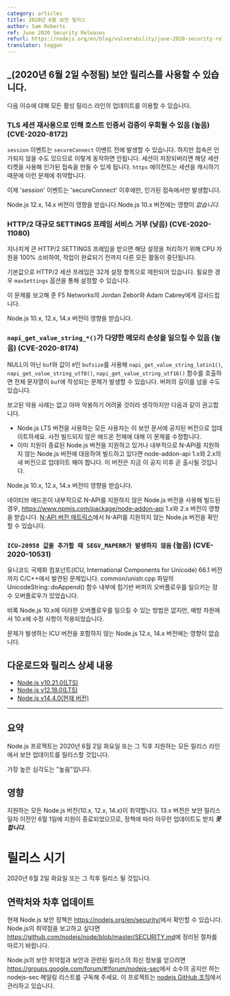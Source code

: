 ```yaml
---
category: articles
title: 2020년 6월 보안 릴리스
author: Sam Roberts
ref: June 2020 Security Releases
refurl: https://nodejs.org/en/blog/vulnerability/june-2020-security-releases
translator: taggon
---
```


<!--
## _(Update 2-June-2020)_ Security releases available

Updates are now available for all supported Node.js release lines for the following
issues.
-->
## _(2020년 6월 2일 수정됨) 보안 릴리스를 사용할 수 있습니다.

다음 이슈에 대해 모든 활성 릴리스 라인의 업데이트를 이용할 수 있습니다.

<!--
### TLS session reuse can lead to host certificate verification bypass (High) (CVE-2020-8172)

The 'session' event could be emitted before the 'secureConnect' event. It should not be, because the connection may fail to be authorized. If it was saved an authorized connection could be established later with the session ticket. Note that the `https` agent caches sessions, so is vulnerable to this.

The 'session' event will now only be emitted after the 'secureConnect' event, and only for authorized connections.

Affects Node.js 12.x, and 14.x. Does _not_ affect Node.js 10.x.
-->
### TLS 세션 재사용으로 인해 호스트 인증서 검증이 우회될 수 있음 (높음) (CVE-2020-8172)

`session` 이벤트는 `secureConnect` 이벤트 전에 발생할 수 있습니다. 하지만 접속은 인가되지 않을 수도 있으므로 이렇게 동작하면 안됩니다. 세션이 저장되버리면 해당 세션 티켓을 사용해 인가된 접속을 만들 수 있게 됩니다. `https` 에이전트는 세션을 캐시하기 때문에 이런 문제에 취약합니다.

이제 'session' 이벤트는 'secureConnect' 이후에만, 인가된 접속에서만 발생합니다.

Node.js 12.x, 14.x 버전이 영향을 받습니다.Node.js 10.x 버전에는 영향이 _없습니다_.

<!--
### HTTP/2 Large Settings Frame DoS (Low) (CVE-2020-11080)

Receiving unreasonably large HTTP/2 SETTINGS frames can consume 100% CPU to process all the settings, blocking all other activities until complete.

The HTTP/2 session frame is limited to 32 settings by default. This can be configured if necessary using the `maxSettings` option.

Thank you to Jordan Zebor and Adam Cabrey of F5 Networks for reporting this.

Affects Node.js 10.x, 12.x, and 14.x.
-->
### HTTP/2 대규모 SETTINGS 프레임 서비스 거부 (낮음) (CVE-2020-11080)

지나치게 큰 HTTP/2 SETTINGS 프레임을 받으면 해당 설정을 처리하기 위해 CPU 자원을 100% 소비하여, 작업이 완료되기 전까지 다른 모든 활동이 중단됩니다.

기본값으로 HTTP/2 세션 프레임은 32개 설정 항목으로 제한되어 있습니다. 필요한 경우 `maxSettings` 옵션을 통해 설정할 수 있습니다.

이 문제를 보고해 준 F5 Networks의 Jordan Zebor와 Adam Cabrey에게 감사드립니다.

Node.js 10.x, 12.x, 14.x 버전이 영향을 받습니다.

<!--
### `napi_get_value_string_*()` allows various kinds of memory corruption (High) (CVE-2020-8174)

Calling `napi_get_value_string_latin1()`, `napi_get_value_string_utf8()`, or `napi_get_value_string_utf16()` with a non-NULL `buf`, and a `bufsize` of `0` will cause the entire string value to be written to `buf`, probably overrunning the length of the buffer.

A exploit has not been reported and it may be difficult but the following is suggested:
* All users of LTS Node.js versions should update to the versions announced in this security post. This will address the issue for any non pre-built add-on.
* Maintainers who support EOL Node.js versions and/or build against a version of Node.js that did not support N-API internally should update to use the new versions of node-addon-api 1.x and 2.x that will be released soon after this announcement.

Affects Node.js 10.x, 12.x, and 14.x.

Affects https://www.npmjs.com/package/node-addon-api 1.x, 2.x when a native add-on is/was built using a version of Node.js that did not support N-API internally.  The [N-API version matrix](https://github.com/nodejs/node/blob/master/doc/api/n-api.md#n-api-version-matrix) shows which versions of Node.js in which this support was added.
-->
### `napi_get_value_string_*()`가 다양한 메모리 손상을 일으킬 수 있음 (높음) (CVE-2020-8174)

NULL이 아닌 `buf`와 값이 `0`인 `bufsize`를 사용해 `napi_get_value_string_latin1()`, `napi_get_value_string_utf8()`, `napi_get_value_string_utf16()` 함수를 호출하면 전체 문자열이 `buf`에 작성되는 문제가 발생할 수 있습니다. 버퍼의 길이를 넘을 수도 있습니다.

보고된 악용 사례는 없고 아마 악용하기 어려울 것이라 생각하지만 다음과 같이 권고합니다.
* Node.js LTS 버전을 사용하는 모든 사용자는 이 보안 문서에 공지된 버전으로 업데이트하세요. 사전 빌드되지 않은 애드온 전체에 대해 이 문제를 수정합니다.
* 이미 지원이 종료된 Node.js 버전을 지원하고 있거나 내부적으로 N-API를 지원하지 않는 Node.js 버전에 대응하여 빌드하고 있다면 node-addon-api 1.x와 2.x의 새 버전으로 업데이트 해야 합니다. 이 버전은 지금 이 공지 이후 곧 출시될 것입니다.

Node.js 10.x, 12.x, 14.x 버전이 영향을 받습니다.

네이티브 애드온이 내부적으로 N-API를 지원하지 않은 Node.js 버전을 사용해 빌드된 경우, https://www.npmjs.com/package/node-addon-api 1.x와 2.x 버전이 영향을 받습니다. [N-API 버전 매트릭스](https://github.com/nodejs/node/blob/master/doc/api/n-api.md#n-api-version-matrix)에서 N-API를 지원하지 않는 Node.js 버전을 확인할 수 있습니다.

<!--
### `ICU-20958 Prevent SEGV_MAPERR in append` (High) (CVE-2020-10531)

An issue was discovered in International Components for Unicode (ICU) for C/C++
through 66.1. An integer overflow, leading to a heap-based buffer overflow,
exists in the UnicodeString::doAppend() function in common/unistr.cpp.

Fix was applied to 10.x in an abundance of caution, even though there is no
known way to trigger the overflow in 10.x.

Does not affect 12.x or 14.x, they do not include an affected version of ICU.
-->
### `ICU-20958 값을 추가할 때 SEGV_MAPERR가 발생하지 않음` (높음) (CVE-2020-10531)

유니코드 국제화 컴포넌트(ICU, International Components for Unicode) 66.1 버전까지 C/C++에서 발견된 문제입니다.
common/unistr.cpp 파일의 UnicodeString::doAppend() 함수 내부에 힙기반 버퍼의 오버플로우를 일으키는 정수 오버플로우가 있었습니다.

비록 Node.js 10.x에 이러한 오버플로우를 일으킬 수 있는 방법은 없지만,
예방 차원에서 10.x에 수정 사항이 적용되었습니다.

문제가 발생하는 ICU 버전을 포함하지 않는 Node.js 12.x, 14.x 버전에는 영향이 없습니다.

<!--
## Downloads & release details

* [Node.js v10.21.0 (LTS)](https://nodejs.org/en/blog/release/v10.21.0/)
* [Node.js v12.18.0 (LTS)](https://nodejs.org/en/blog/release/v12.18.0/)
* [Node.js v14.4.0 (Current)](https://nodejs.org/en/blog/release/v14.4.0/)
-->
## 다운로드와 릴리스 상세 내용

* [Node.js v10.21.0(LTS)](https://nodejs.github.io/nodejs-ko/articles/2020/06/02/release-v10.21.0/)
* [Node.js v12.18.0(LTS)](https://nodejs.github.io/nodejs-ko/articles/2020/06/02/release-v12.18.0/)
* [Node.js v14.4.0(현재 버전)](https://nodejs.github.io/nodejs-ko/articles/2020/06/02/release-v14.4.0/)

--------------------------------------

<!--
## Summary

The Node.js project will release security updates to all supported release lines on or shortly after Tuesday, June 2nd, 2020.

The highest severity fix will be "High".
-->
## 요약

Node.js 프로젝트는 2020년 6월 2일 화요일 또는 그 직후 지원하는 모든 릴리스 라인에서 보안 업데이트를 릴리스할 것입니다.

가장 높은 심각도는 "높음"입니다.

<!--
## Impact

All supported versions (10.x, 12.x, and 14.x) of Node.js are vulnerable. Note that 13.x will be end-of-life on June 1st, before the security release date, and according to policy it will ***not*** receive any more updates.
-->
## 영향

지원하는 모든 Node.js 버전(10.x, 12.x, 14.x)이 취약합니다.
13.x 버전은 보안 릴리스 일자 이전인 6월 1일에 지원이 종료되었으므로, 정책에 따라 아무런 업데이트도 받지 ***못합니다***.

<!--
## Release timing

Releases will be available on or shortly after Tuesday, June 2nd, 2020.
-->

# 릴리스 시기

2020년 6월 2일 화요일 또는 그 직후 릴리스 될 것입니다.

<!--
## Contact and future updates

The current Node.js security policy can be found at https://nodejs.org/en/security/. Please follow the process outlined in https://github.com/nodejs/node/blob/master/SECURITY.md if you wish to report a vulnerability in Node.js.

Subscribe to the low-volume announcement-only nodejs-sec mailing list at https://groups.google.com/forum/#!forum/nodejs-sec to stay up to date on security vulnerabilities and security-related releases of Node.js and the projects maintained in the nodejs GitHub organization.
-->

## 연락처와 차후 업데이트

현재 Node.js 보안 정책은 <https://nodejs.org/en/security/>에서 확인할 수 있습니다. Node.js의 취약점을 보고하고 싶다면
<https://github.com/nodejs/node/blob/master/SECURITY.md>에 정리된 절차를 따르기 바랍니다.

Node.js의 보안 취약점과 보안과 관련된 릴리스의 최신 정보를 얻으려면
<https://groups.google.com/forum/#!forum/nodejs-sec>에서 소수의 공지만 하는
nodejs-sec 메일링 리스트를 구독해 주세요. 이 프로젝트는
[nodejs GitHub 조직](https://github.com/nodejs/)에서 관리하고 있습니다.